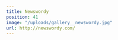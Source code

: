 ```yaml
---
title: Newswordy
position: 41
image: "/uploads/gallery__newswordy.jpg"
url: http://newswordy.com/
---
```


